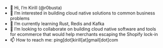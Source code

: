 - 👋 Hi, I’m Kirill (@r0busta)
- 👀 I’m interested in building cloud native solutions to common business problems
- 🌱 I’m currently learning Rust, Redis and Kafka
- 💞️ I’m looking to collaborate on building cloud native software and tools for ecommerce that would help merchants escaping the Shopify lock-in
- 📫 How to reach me: ping[dot]kirill[at]gmail[dot]com
